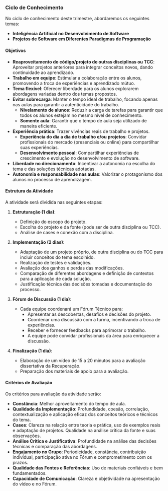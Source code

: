 ### Ciclo de Conhecimento

No ciclo de conhecimento deste trimestre, abordaremos os seguintes temas:

- **Inteligência Artificial no Desenvolvimento de Software**
- **Projetos de Software em Diferentes Paradigmas de Programação**

#### Objetivos
- **Reaproveitamento do código/projeto de outras disciplinas ou TCC**: Aproveitar projetos anteriores para integrar conceitos novos, dando continuidade ao aprendizado.
- **Trabalho em equipe**: Estimular a colaboração entre os alunos, promovendo a troca de experiências e aprendizado mútuo.
- **Tema flexível**: Oferecer liberdade para os alunos explorarem abordagens variadas dentro dos temas propostos.
- **Evitar sobrecarga**: Manter o tempo ideal de trabalho, focando apenas nas aulas para garantir a autenticidade do trabalho.
  - **Nivelamento de alunos**: Reduzir a carga de tarefas para garantir que todos os alunos estejam no mesmo nível de conhecimento.
  - **Somente aula**: Garantir que o tempo de aula seja utilizado de maneira eficiente.
- **Experiência prática**: Trazer vivências reais de trabalho e projetos.
  - **Experiência do dia a dia de trabalho e/ou projetos**: Convidar profissionais do mercado (presenciais ou online) para compartilhar suas experiências.
  - **Desenvolvimento pessoal**: Compartilhar experiências de crescimento e evolução no desenvolvimento de software.
- **Liberdade no direcionamento**: Incentivar a autonomia na escolha do tema e das soluções técnicas adotadas.
- **Autonomia e responsabilidade nas aulas**: Valorizar o protagonismo dos alunos no processo de aprendizagem.

#### Estrutura da Atividade

A atividade será dividida nas seguintes etapas:

1. **Estruturação (1 dia)**: 
   - Definição do escopo do projeto.
   - Escolha do projeto e da fonte (pode ser de outra disciplina ou TCC).
   - Análise de cases e conexão com a disciplina.

2. **Implementação (2 dias)**: 
   - Adaptação de um projeto próprio, de outra disciplina ou do TCC para incluir conceitos do tema escolhido.
   - Realização de testes e validações.
   - Avaliação dos ganhos e perdas das modificações.
   - Comparação de diferentes abordagens e definição de contextos para a aplicação de cada solução.
   - Justificação técnica das decisões tomadas e documentação do processo.

3. **Fórum de Discussão (1 dia)**: 
   - Cada equipe coordenará um Fórum Técnico para:
     - Apresentar as descobertas, desafios e decisões do projeto.
     - Coordenar uma discussão com a turma, incentivando a troca de experiências.
     - Receber e fornecer feedbacks para aprimorar o trabalho.
     - A equipe pode convidar profissionais da área para enriquecer a discussão.

4. **Finalização (1 dia)**: 
   - Elaboração de um vídeo de 15 a 20 minutos para a avaliação dissertativa da Recuperação.
   - Preparação dos materiais de apoio para a avaliação.

#### Critérios de Avaliação

Os critérios para avaliação da atividade serão:

- **Constância**: Melhor aproveitamento do tempo de aula.
- **Qualidade da Implementação**: Profundidade, coesão, correlação, contextualização e aplicação eficaz dos conceitos teóricos e técnicos do tema.
- **Cases**: Clareza na relação entre teoria e prática, uso de exemplos reais e adaptação de projetos. Qualidade na análise crítica da fonte e suas observações.
- **Análise Crítica e Justificativa**: Profundidade na análise das decisões técnicas e comparação das abordagens.
- **Engajamento no Grupo**: Periodicidade, constância, contribuição individual, participação ativa no Fórum e comprometimento com os prazos.
- **Qualidade das Fontes e Referências**: Uso de materiais confiáveis e bem fundamentados.
- **Capacidade de Comunicação**: Clareza e objetividade na apresentação do vídeo e no Fórum.
